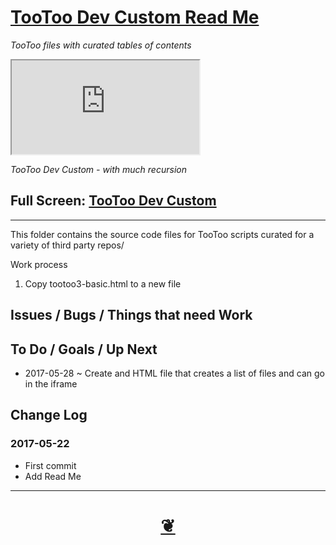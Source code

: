 <span style=display:none; >[You are now in a GitHub source code view - click this link to view Read Me file as a web page]( http://pushme-pullyou.github.io/tootoo/r3/dev-custom/#tootoo/r3/dev-custom/README.md "View file as a web page." ) </span>

<!--
<a href="https://pushme-pullyou.github.io/" >pushme-pullyou.github.io</a> &raquo;  <a href="https://pushme-pullyou.github.io/tootoo/" >tootoo</a> &raquo; </h3> <a href="https://pushme-pullyou.github.io/tootoo/r3/" >r3</a> &raquo; </h3>
-->

[TooToo Dev Custom Read Me]( https://pushme-pullyou.github.io/#tootoo/r3/dev-custom/README.md )
===
_TooToo files with curated tables of contents_

<!--
<img src="" style=display:none; width=800 >
-->

<iframe id=ifr src=https://pushme-pullyou.github.io/tootoo/r3/dev-custom/index.html onload=ifr.contentWindow.container.style.left=0; ></iframe>

_TooToo Dev Custom - with much recursion_

## Full Screen: [ TooToo Dev Custom ]( https://pushme-pullyou.github.io/tootoo/r3/dev-custom/index.html )

***

This folder contains the source code files for TooToo scripts curated for a variety of third party repos/

Work process

1. Copy tootoo3-basic.html to a new file


<!--

## Concept

### Issues / Problems to be solved


The general format is an adaptation of the ideas developed in Alexander's _et al_ [A Pattern Language]( https://books.google.com/books?id=hwAHmktpk5IC&pg=PR10#v=onepage&q&f=false ) - as summarized on page 10.

Each pattern describes a problem which occurs over and over again in our environment, and then describes the core of the solution to that problem, in such a way that you can use this solution a million times over, without ever doing it the same way twice.

patterns are descriptions of common problems and proposal for the solutions that can be used repeatedly every time the problem is encountered and producing an different outcome.



### Mission

* TBD

### Vision


* TBD



## Features

* Search for the names all the TootToo files in a folder on GitHub
* Display file names in a menu
* Click file name to display its menu in menu and contents in msin panel
* Click three bars( 'hamburger' ) icon to slide menu in or out
* Direct link to this read me file
* Click on title to reload


## Things you can do using this script

* Click the three bars( 'hamburger menu icon' ) to slide the menu in and out
* Press Control-U/Command-Option-U to view the source code
* Press Control-Shift-J/Command-Option-J to see if the JavaScript console reports any errors


## Things you can do by editing the code

* Open the source code for this file: Click the 'Edit' box in the top right hand corner
* Click the 'Raw' icon and save the raw file to your computer
* Once you've downloaded the file, you can click it to run it.
* Open the file with a text editor

-->

<!--
## Users
_where used_

Intended for xxx

## Links of Interest
-->


## Issues / Bugs / Things that need Work


## To Do / Goals / Up Next

* 2017-05-28 ~ Create and HTML file that creates a list of files and can go in the iframe

## Change Log

### 2017-05-22

* First commit
* Add Read Me


***

<h1 style=text-align:center; ><a href=javascript:window.scrollTo(0,0); title='pushMe pullYou ~ your coming and going happy place' > ❦ </a></h1>


